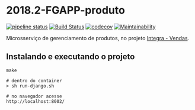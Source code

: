 # 2018.2-FGAPP-produto

[![pipeline status](https://gitlab.com/integra-vendas/product-microservice/badges/master/pipeline.svg)](https://gitlab.com/integra-vendas/product-microservice/commits/master)
[![Build Status](https://travis-ci.com/fga-eps-mds/2018.2-FGAPP-produto.svg?branch=master)](https://travis-ci.com/fga-eps-mds/2018.2-FGAPP-produto)
[![codecov](https://codecov.io/gh/fga-eps-mds/2018.2-FGAPP-produto/branch/master/graph/badge.svg)](https://codecov.io/gh/fga-eps-mds/2018.2-FGAPP-produto)
[![Maintainability](https://api.codeclimate.com/v1/badges/ed307cdb9f1991dfb25a/maintainability)](https://codeclimate.com/github/fga-eps-mds/2018.2-FGAPP-produto/maintainability)

Microsserviço de gerenciamento de produtos, no projeto [Integra - Vendas](https://github.com/fga-eps-mds/2018.2-iFood).

## Instalando e executando o projeto
```shell
make

# dentro do container
> sh run-django.sh

# no navegador acesse
http://localhost:8002/
```
